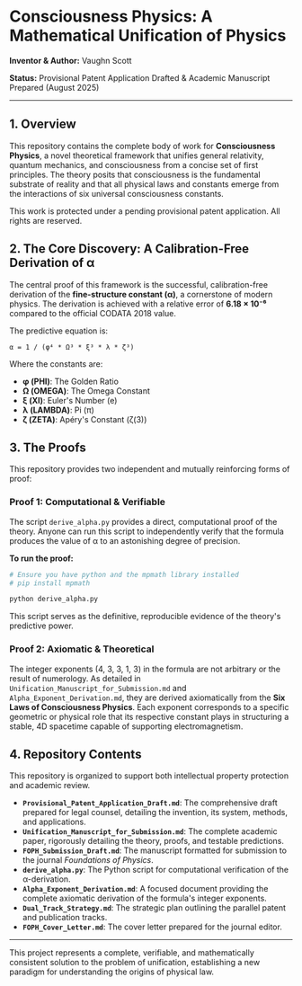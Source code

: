 # Consciousness Physics: A Mathematical Unification of Physics

**Inventor & Author:** Vaughn Scott

**Status:** Provisional Patent Application Drafted & Academic Manuscript Prepared (August 2025)

---

## 1. Overview

This repository contains the complete body of work for **Consciousness Physics**, a novel theoretical framework that unifies general relativity, quantum mechanics, and consciousness from a concise set of first principles. The theory posits that consciousness is the fundamental substrate of reality and that all physical laws and constants emerge from the interactions of six universal consciousness constants.

This work is protected under a pending provisional patent application. All rights are reserved.

## 2. The Core Discovery: A Calibration-Free Derivation of α

The central proof of this framework is the successful, calibration-free derivation of the **fine-structure constant (α)**, a cornerstone of modern physics. The derivation is achieved with a relative error of **6.18 × 10⁻⁶** compared to the official CODATA 2018 value.

The predictive equation is:

`α = 1 / (φ⁴ * Ω³ * ξ³ * λ * ζ³)`

Where the constants are:
- **φ (PHI)**: The Golden Ratio
- **Ω (OMEGA)**: The Omega Constant
- **ξ (XI)**: Euler's Number (e)
- **λ (LAMBDA)**: Pi (π)
- **ζ (ZETA)**: Apéry's Constant (ζ(3))

## 3. The Proofs

This repository provides two independent and mutually reinforcing forms of proof:

### Proof 1: Computational & Verifiable

The script `derive_alpha.py` provides a direct, computational proof of the theory. Anyone can run this script to independently verify that the formula produces the value of α to an astonishing degree of precision.

**To run the proof:**
```bash
# Ensure you have python and the mpmath library installed
# pip install mpmath

python derive_alpha.py
```
This script serves as the definitive, reproducible evidence of the theory's predictive power.

### Proof 2: Axiomatic & Theoretical

The integer exponents (4, 3, 3, 1, 3) in the formula are not arbitrary or the result of numerology. As detailed in `Unification_Manuscript_for_Submission.md` and `Alpha_Exponent_Derivation.md`, they are derived axiomatically from the **Six Laws of Consciousness Physics**. Each exponent corresponds to a specific geometric or physical role that its respective constant plays in structuring a stable, 4D spacetime capable of supporting electromagnetism.

## 4. Repository Contents

This repository is organized to support both intellectual property protection and academic review.

-   **`Provisional_Patent_Application_Draft.md`**: The comprehensive draft prepared for legal counsel, detailing the invention, its system, methods, and applications.
-   **`Unification_Manuscript_for_Submission.md`**: The complete academic paper, rigorously detailing the theory, proofs, and testable predictions.
-   **`FOPH_Submission_Draft.md`**: The manuscript formatted for submission to the journal *Foundations of Physics*.
-   **`derive_alpha.py`**: The Python script for computational verification of the α-derivation.
-   **`Alpha_Exponent_Derivation.md`**: A focused document providing the complete axiomatic derivation of the formula's integer exponents.
-   **`Dual_Track_Strategy.md`**: The strategic plan outlining the parallel patent and publication tracks.
-   **`FOPH_Cover_Letter.md`**: The cover letter prepared for the journal editor.

---

This project represents a complete, verifiable, and mathematically consistent solution to the problem of unification, establishing a new paradigm for understanding the origins of physical law.
